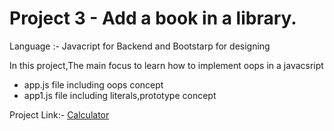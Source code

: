 # Project 3 - Add a book in a library.

Language :- Javacript for Backend and Bootstarp for designing
<br>

In this project,The main focus to learn how to implement oops in a javacsript 
<br/>

* app.js file including oops concept
* app1.js file including literals,prototype concept


Project Link:- <a href="https://Library.deependra09.repl.co">Calculator</a>
